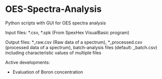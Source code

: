 # OES-Spectra-Analysis

Python scripts with GUI for OES spectra analysis

Input files: 
*.csv, *.spk (From SpexHex VisualBasic program)

Output files:
*_raw.csv (Raw data of a spectrum), *_processed.csv (processed data of a spectrum),
batch-analysis files (default: _batch.csv) including characteristic values of multiple files

Active developments:
- Evaluation of Boron concentration

